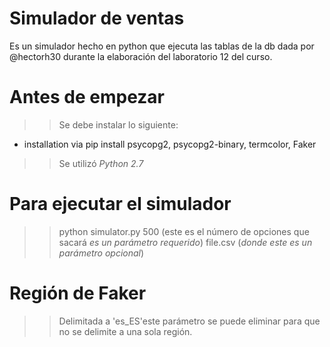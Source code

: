 # Simulador de ventas

Es un simulador hecho en python que ejecuta las tablas de la db dada por @hectorh30 durante la elaboración del laboratorio 12 del curso. 

# Antes de empezar 

>> Se debe instalar lo siguiente: 

- installation via pip install psycopg2, psycopg2-binary, termcolor, Faker

>> Se utilizó *Python 2.7* 

# Para ejecutar el simulador 

>> python simulator.py 500 (este es el número de opciones que sacará *es un parámetro requerido*) file.csv (*donde este es un parámetro opcional*) 

# Región de Faker 

>> Delimitada a 'es_ES'este parámetro se puede eliminar para que no se delimite a una sola región. 
